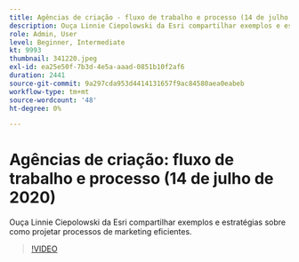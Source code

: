 ```yaml
---
title: Agências de criação - fluxo de trabalho e processo (14 de julho de 2020)
description: Ouça Linnie Ciepolowski da Esri compartilhar exemplos e estratégias sobre como projetar processos de marketing eficientes.
role: Admin, User
level: Beginner, Intermediate
kt: 9993
thumbnail: 341220.jpeg
exl-id: ea25e50f-7b3d-4e5a-aaad-0851b10f2af6
duration: 2441
source-git-commit: 9a297cda953d4414131657f9ac84580aea0eabeb
workflow-type: tm+mt
source-wordcount: '48'
ht-degree: 0%

---
```


# Agências de criação: fluxo de trabalho e processo (14 de julho de 2020)

Ouça Linnie Ciepolowski da Esri compartilhar exemplos e estratégias sobre como projetar processos de marketing eficientes.

>[!VIDEO](https://video.tv.adobe.com/v/341220/?quality=12&learn=on)
